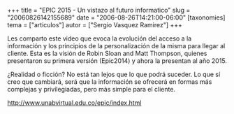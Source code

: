 +++
title = "EPIC 2015 - Un vistazo al futuro informatico"
slug = "20060826142155689"
date = "2006-08-26T14:21:00-06:00"
[taxonomies]
tema = ["articulos"]
autor = ["Sergio Vasquez Ramirez"]
+++

Les comparto este video que evoca la evolución del acceso a la
información y los principios de la personalización de la misma para
llegar al cliente. Esta es la visión de Robin Sloan and Matt Thompson,
quienes presentaron su primera versión (Epic2014) y ahora la presentan
al año 2015.

¿Realidad o ficción? No está tan lejos que lo que podrá suceder. Lo que
sí creo que cambiará, será que la información se ofrecerá en formas más
complejas y privilegiadas, pero más simple para el cliente.

<a href="http://www.unabvirtual.edu.co/epic/index.html">http://www.unabvirtual.edu.co/epic/index.html</a>

